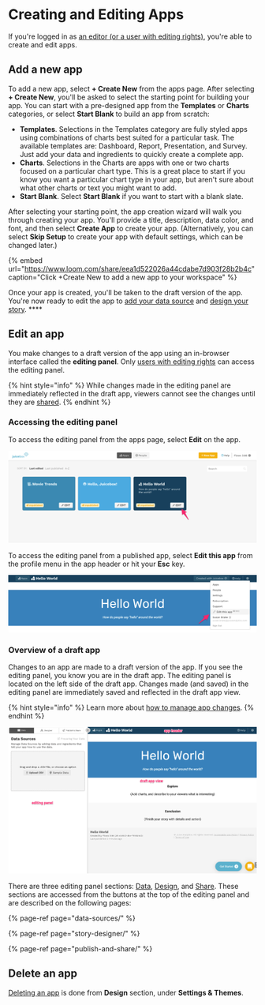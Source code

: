 # Creating and Editing Apps

If you're logged in as [an editor \(or a user with editing rights\)](../managing-users/user-management-and-roles.md#user-roles), you're able to create and edit apps.

## Add a new app

To add a new app, select **+ Create New** from the apps page. After selecting **+ Create New**, you'll be asked to select the starting point for building your app. You can start with a pre-designed app from the **Templates** or **Charts** categories, or select **Start Blank** to build an app from scratch:

* **Templates**. Selections in the Templates category are fully styled apps using combinations of charts best suited for a particular task. The available templates are: Dashboard, Report, Presentation, and Survey. Just add your data and ingredients to quickly create a complete app. 
* **Charts**. Selections in the Charts are apps with one or two charts focused on a particular chart type. This is a great place to start if you know you want a particular chart type in your app, but aren't sure about what other charts or text you might want to add.
* **Start Blank**. Select **Start Blank** if you want to start with a blank slate. 

After selecting your starting point, the app creation wizard will walk you through creating your app. You'll provide a title, description, data color, and font, and then select **Create App** to create your app. \(Alternatively, you can select **Skip Setup** to create your app with default settings, which can be changed later.\) 

{% embed url="https://www.loom.com/share/eea1d522026a44cdabe7d903f28b2b4c" caption="Click +Create New to add a new app to your workspace" %}

Once your app is created, you'll be taken to the draft version of the app. You're now ready to edit the app to [add your data source](data-sources/) and [design your story](story-designer/).  ****

## Edit an app

You make changes to a draft version of the app using an in-browser interface called the **editing panel**. Only [users with editing rights](../managing-users/user-management-and-roles.md#user-roles) can access the editing panel. 

{% hint style="info" %}
While changes made in the editing panel are immediately reflected in the draft app, viewers cannot see the changes until they are [shared](publish-and-share/).
{% endhint %}

### Accessing the editing panel

To access the editing panel from the apps page, select **Edit** on the app. 

![Accessing the editing panel for an app from the apps page](../.gitbook/assets/image%20%28180%29.png)

To access the editing panel from a published app, select **Edit this app** from the profile menu in the app header or hit your **Esc** key. 

![Accessing the editing panel from the app header of a published app](../.gitbook/assets/image%20%28190%29.png)

### Overview of a draft app

Changes to an app are made to a draft version of the app. If you see the editing panel, you know you are in the draft app. The editing panel is located on the left side of the draft app. Changes made \(and saved\) in the editing panel are immediately saved and reflected in the draft app view. 

{% hint style="info" %}
Learn more about [how to manage app changes](publish-and-share/publishing-app-changes.md#making-changes-to-an-app).
{% endhint %}

![Parts of a draft app](../.gitbook/assets/image%20%28220%29.png)

There are three editing panel sections: [Data](data-sources/), [Design](story-designer/), and [Share](publish-and-share/). These sections are accessed from the buttons at the top of the editing panel and are described on the following pages:

{% page-ref page="data-sources/" %}

{% page-ref page="story-designer/" %}

{% page-ref page="publish-and-share/" %}

## Delete an app

[Deleting an app](story-designer/story-settings.md#deleting-an-app) is done from **Design** section, under **Settings & Themes**. 

